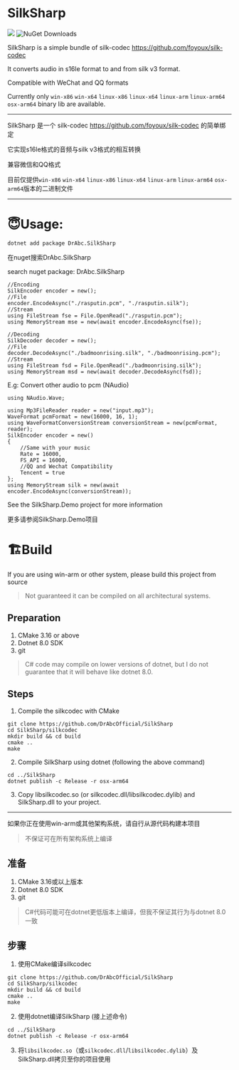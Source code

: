 # SilkSharp

[![](https://img.shields.io/nuget/v/DrAbc.SilkSharp.svg)](https://www.nuget.org/packages/DrAbc.SilkSharp)
![NuGet Downloads](https://img.shields.io/nuget/dt/DrAbc.SilkSharp)


SilkSharp is a simple bundle of silk-codec https://github.com/foyoux/silk-codec

It converts audio in s16le format to and from silk v3 format.

Compatible with WeChat and QQ formats

Currently only `win-x86` `win-x64` `linux-x86` `linux-x64` `linux-arm` `linux-arm64` `osx-arm64` binary lib are available.

---

SilkSharp 是一个 silk-codec https://github.com/foyoux/silk-codec 的简单绑定

它实现s16le格式的音频与silk v3格式的相互转换

兼容微信和QQ格式

目前仅提供`win-x86` `win-x64` `linux-x86` `linux-x64` `linux-arm` `linux-arm64` `osx-arm64`版本的二进制文件

---

# 😇Usage:

```
dotnet add package DrAbc.SilkSharp
```
在nuget搜索DrAbc.SilkSharp

search nuget package: DrAbc.SilkSharp

```CSharp
//Encoding
SilkEncoder encoder = new();
//File
encoder.EncodeAsync("./rasputin.pcm", "./rasputin.silk");
//Stream
using FileStream fse = File.OpenRead("./rasputin.pcm");
using MemoryStream mse = new(await encoder.EncodeAsync(fse));

//Decoding
SilkDecoder decoder = new();
//File
decoder.DecodeAsync("./badmoonrising.silk", "./badmoonrising.pcm");
//Stream
using FileStream fsd = File.OpenRead("./badmoonrising.silk");
using MemoryStream msd = new(await decoder.DecodeAsync(fsd));
```

E.g: Convert other audio to pcm (NAudio)

```CSharp
using NAudio.Wave;

using Mp3FileReader reader = new("input.mp3");
WaveFormat pcmFormat = new(16000, 16, 1);
using WaveFormatConversionStream conversionStream = new(pcmFormat, reader);
SilkEncoder encoder = new()
{
    //Same with your music
    Rate = 16000,
    FS_API = 16000,
    //QQ and Wechat Compatibility
    Tencent = true
};
using MemoryStream silk = new(await encoder.EncodeAsync(conversionStream));
```

See the SilkSharp.Demo project for more information

更多请参阅SilkSharp.Demo项目


# 🏗Build

 
If you are using win-arm or other system, please build this project from source
> Not guaranteed it can be compiled on all architectural systems.

## Preparation

1. CMake 3.16 or above
2. Dotnet 8.0 SDK
3. git

> C# code may compile on lower versions of dotnet, but I do not guarantee that it will behave like dotnet 8.0.

## Steps
1. Compile the silkcodec with CMake
```
git clone https://github.com/DrAbcOfficial/SilkSharp
cd SilkSharp/silkcodec
mkdir build && cd build
cmake ..
make
```
2. Compile SilkSharp using dotnet
(following the above command)
```
cd ../SilkSharp
dotnet publish -c Release -r osx-arm64
```
3. Copy libsilkcodec.so (or silkcodec.dll/libsilkcodec.dylib) and SilkSharp.dll to your project.

---

如果你正在使用win-arm或其他架构系统，请自行从源代码构建本项目
>不保证可在所有架构系统上编译

## 准备

1. CMake 3.16或以上版本
2. Dotnet 8.0 SDK
3. git

> C#代码可能可在dotnet更低版本上编译，但我不保证其行为与dotnet 8.0一致

## 步骤
1. 使用CMake编译silkcodec
```
git clone https://github.com/DrAbcOfficial/SilkSharp
cd SilkSharp/silkcodec
mkdir build && cd build
cmake ..
make
```
2. 使用dotnet编译SilkSharp
(接上述命令)
```
cd ../SilkSharp
dotnet publish -c Release -r osx-arm64
```

3. 将`libsilkcodec.so`（或`silkcodec.dll`/`libsilkcodec.dylib`）及SilkSharp.dll拷贝至你的项目使用
